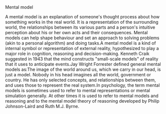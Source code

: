 Mental model

A mental model is an explanation of someone's thought process about how something works in the real world. It is a representation of the surrounding world, the relationships between its various parts and a person's intuitive perception about his or her own acts and their consequences. Mental models can help shape behaviour and set an approach to solving problems (akin to a personal algorithm) and doing tasks.A mental model is a kind of internal symbol or representation of external reality, hypothesized to play a major role in cognition, reasoning and decision-making. Kenneth Craik suggested in 1943 that the mind constructs "small-scale models" of reality that it uses to anticipate events.Jay Wright Forrester defined general mental models as:The image of the world around us, which we carry in our head, is just a model. Nobody in his head imagines all the world, government or country. He has only selected concepts, and relationships between them, and uses those to represent the real system.In psychology, the term mental models is sometimes used to refer to mental representations or mental simulation generally. At other times it is used to refer to mental models and reasoning and to the mental model theory of reasoning developed by Philip Johnson-Laird and Ruth M.J. Byrne.

